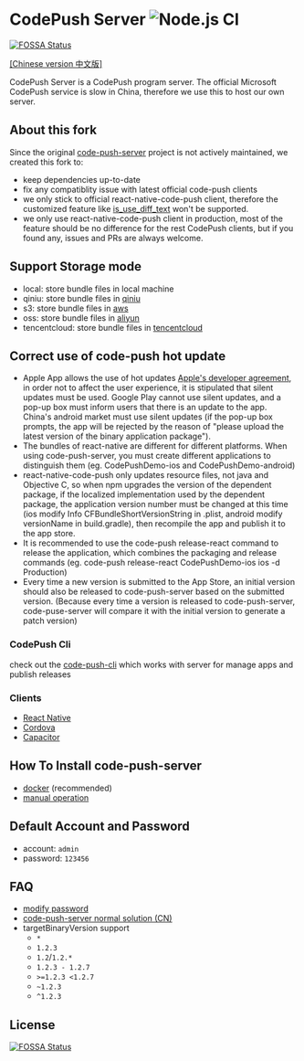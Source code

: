 # CodePush Server ![Node.js CI](https://github.com/shm-open/code-push-server/workflows/Node.js%20CI/badge.svg)
[![FOSSA Status](https://app.fossa.com/api/projects/git%2Bgithub.com%2Fkomissargithuba%2Fcode-push-server.svg?type=shield)](https://app.fossa.com/projects/git%2Bgithub.com%2Fkomissargithuba%2Fcode-push-server?ref=badge_shield)

[[Chinese version 中文版]](./README.cn.md)

CodePush Server is a CodePush program server. The official Microsoft CodePush service is slow in China, therefore we use this to host our own server.

## About this fork

Since the original [code-push-server](https://github.com/lisong/code-push-server) project is not actively maintained, we created this fork to:

-   keep dependencies up-to-date
-   fix any compatiblity issue with latest official code-push clients
-   we only stick to official react-native-code-push client, therefore the customized feature like [is_use_diff_text](https://github.com/lisong/code-push-server#advance-feature) won't be supported.
-   we only use react-native-code-push client in production, most of the feature should be no difference for the rest CodePush clients, but if you found any, issues and PRs are always welcome.

## Support Storage mode

-   local: store bundle files in local machine
-   qiniu: store bundle files in [qiniu](http://www.qiniu.com/)
-   s3: store bundle files in [aws](https://aws.amazon.com/)
-   oss: store bundle files in [aliyun](https://www.aliyun.com/product/oss)
-   tencentcloud: store bundle files in [tencentcloud](https://cloud.tencent.com/product/cos)

## Correct use of code-push hot update

- Apple App allows the use of hot updates [Apple's developer agreement](https://developer.apple.com/programs/ios/information/iOS_Program_Information_4_3_15.pdf), in order not to affect the user experience, it is stipulated that silent updates must be used. Google Play cannot use silent updates, and a pop-up box must inform users that there is an update to the app. China's android market must use silent updates (if the pop-up box prompts, the app will be rejected by the reason of "please upload the latest version of the binary application package").
- The bundles of react-native are different for different platforms. When using code-push-server, you must create different applications to distinguish them (eg. CodePushDemo-ios and CodePushDemo-android)
- react-native-code-push only updates resource files, not java and Objective C, so when npm upgrades the version of the dependent package, if the localized implementation used by the dependent package, the application version number must be changed at this time (ios modify Info CFBundleShortVersionString in .plist, android modify versionName in build.gradle), then recompile the app and publish it to the app store.
- It is recommended to use the code-push release-react command to release the application, which combines the packaging and release commands (eg. code-push release-react CodePushDemo-ios ios -d Production)
- Every time a new version is submitted to the App Store, an initial version should also be released to code-push-server based on the submitted version. (Because every time a version is released to code-push-server, code-puse-server will compare it with the initial version to generate a patch version)

### CodePush Cli

check out the [code-push-cli](https://github.com/shm-open/code-push-cli) which works with server for manage apps and publish releases

### Clients

-   [React Native](https://github.com/Microsoft/react-native-code-push)
-   [Cordova](https://github.com/microsoft/cordova-plugin-code-push)
-   [Capacitor](https://github.com/mapiacompany/capacitor-codepush)

## How To Install code-push-server

-   [docker](./docs/install-server-by-docker.md) (recommended)
-   [manual operation](./docs/install-server.md)

## Default Account and Password

-   account: `admin`
-   password: `123456`

## FAQ

-   [modify password](https://github.com/lisong/code-push-server/issues/43)
-   [code-push-server normal solution (CN)](https://github.com/lisong/code-push-server/issues/135)
-   targetBinaryVersion support
    -   `*`
    -   `1.2.3`
    -   `1.2`/`1.2.*`
    -   `1.2.3 - 1.2.7`
    -   `>=1.2.3 <1.2.7`
    -   `~1.2.3`
    -   `^1.2.3`


## License
[![FOSSA Status](https://app.fossa.com/api/projects/git%2Bgithub.com%2Fkomissargithuba%2Fcode-push-server.svg?type=large)](https://app.fossa.com/projects/git%2Bgithub.com%2Fkomissargithuba%2Fcode-push-server?ref=badge_large)